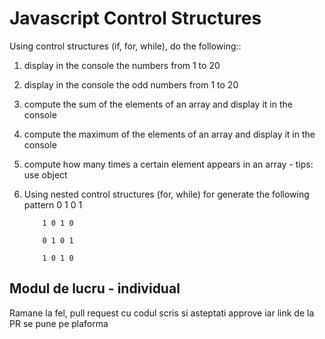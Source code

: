 # Javascript Control Structures

Using control structures (if, for, while), do the following::

1. display in the console the numbers from 1 to 20
2. display in the console the odd numbers from 1 to 20
3. compute the sum of the elements of an array and display it in the console
4. compute the maximum of the elements of an array and display it in the console 
5. compute how many times a certain element appears in an array - tips: use object

6. Using nested control structures (for, while) for generate the following pattern
           0 1 0 1

           1 0 1 0

           0 1 0 1

           1 0 1 0

## Modul de lucru - individual
 
Ramane la fel, pull request cu codul scris si asteptati approve iar link de la PR se pune pe plaforma